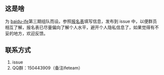 ## 这是啥

为 [baidu-ife](https://github.com/baidu-ife/ife)第三期组队而设。参照[报名表](exampla.md)填写信息，发布到 issue 中，以便群员相互了解，报名表已尽量偏向了解个人水平，避开个人隐私信息了，如果觉得有不妥的地方，欢迎反馈。

## 联系方式

1. issue
2. QQ群：150443909（备注ifeteam）
